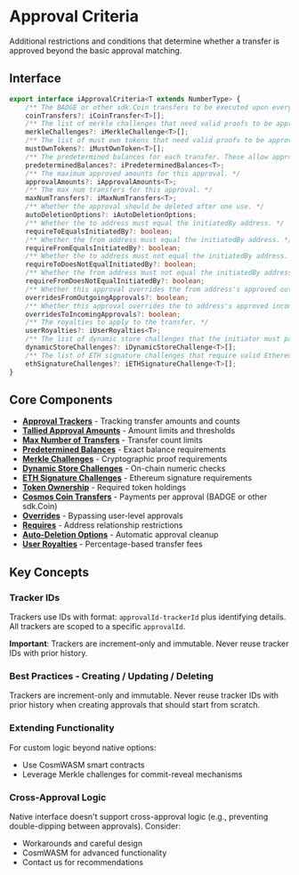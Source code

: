 # Approval Criteria

Additional restrictions and conditions that determine whether a transfer is approved beyond the basic approval matching.

## Interface

```typescript
export interface iApprovalCriteria<T extends NumberType> {
    /** The BADGE or other sdk.Coin transfers to be executed upon every approval. */
    coinTransfers?: iCoinTransfer<T>[];
    /** The list of merkle challenges that need valid proofs to be approved. */
    merkleChallenges?: iMerkleChallenge<T>[];
    /** The list of must own tokens that need valid proofs to be approved. */
    mustOwnTokens?: iMustOwnToken<T>[];
    /** The predetermined balances for each transfer. These allow approvals to use predetermined balance amounts rather than an incrementing tally system. */
    predeterminedBalances?: iPredeterminedBalances<T>;
    /** The maximum approved amounts for this approval. */
    approvalAmounts?: iApprovalAmounts<T>;
    /** The max num transfers for this approval. */
    maxNumTransfers?: iMaxNumTransfers<T>;
    /** Whether the approval should be deleted after one use. */
    autoDeletionOptions?: iAutoDeletionOptions;
    /** Whether the to address must equal the initiatedBy address. */
    requireToEqualsInitiatedBy?: boolean;
    /** Whether the from address must equal the initiatedBy address. */
    requireFromEqualsInitiatedBy?: boolean;
    /** Whether the to address must not equal the initiatedBy address. */
    requireToDoesNotEqualInitiatedBy?: boolean;
    /** Whether the from address must not equal the initiatedBy address. */
    requireFromDoesNotEqualInitiatedBy?: boolean;
    /** Whether this approval overrides the from address's approved outgoing transfers. */
    overridesFromOutgoingApprovals?: boolean;
    /** Whether this approval overrides the to address's approved incoming transfers. */
    overridesToIncomingApprovals?: boolean;
    /** The royalties to apply to the transfer. */
    userRoyalties?: iUserRoyalties<T>;
    /** The list of dynamic store challenges that the initiator must pass for approval. */
    dynamicStoreChallenges?: iDynamicStoreChallenge<T>[];
    /** The list of ETH signature challenges that require valid Ethereum signatures for approval. */
    ethSignatureChallenges?: iETHSignatureChallenge<T>[];
}
```

## Core Components

-   **[Approval Trackers](approval-trackers.md)** - Tracking transfer amounts and counts
-   **[Tallied Approval Amounts](tallied-approval-amounts.md)** - Amount limits and thresholds
-   **[Max Number of Transfers](max-number-of-transfers.md)** - Transfer count limits
-   **[Predetermined Balances](predetermined-balances.md)** - Exact balance requirements
-   **[Merkle Challenges](merkle-challenges.md)** - Cryptographic proof requirements
-   **[Dynamic Store Challenges](dynamic-store-challenges.md)** - On-chain numeric checks
-   **[ETH Signature Challenges](eth-signature-challenges.md)** - Ethereum signature requirements
-   **[Token Ownership](badge-ownership.md)** - Required token holdings
-   **[Cosmos Coin Transfers](usdbadge-transfers.md)** - Payments per approval (BADGE or other sdk.Coin)
-   **[Overrides](overrides.md)** - Bypassing user-level approvals
-   **[Requires](requires.md)** - Address relationship restrictions
-   **[Auto-Deletion Options](auto-deletion-options.md)** - Automatic approval cleanup
-   **[User Royalties](user-royalties.md)** - Percentage-based transfer fees

## Key Concepts

### Tracker IDs

Trackers use IDs with format: `approvalId-trackerId` plus identifying details. All trackers are scoped to a specific `approvalId`.

**Important**: Trackers are increment-only and immutable. Never reuse tracker IDs with prior history.

### Best Practices - Creating / Updating / Deleting

Trackers are increment-only and immutable. Never reuse tracker IDs with prior history when creating approvals that should start from scratch.

### Extending Functionality

For custom logic beyond native options:

-   Use CosmWASM smart contracts
-   Leverage Merkle challenges for commit-reveal mechanisms

### Cross-Approval Logic

Native interface doesn't support cross-approval logic (e.g., preventing double-dipping between approvals). Consider:

-   Workarounds and careful design
-   CosmWASM for advanced functionality
-   Contact us for recommendations
